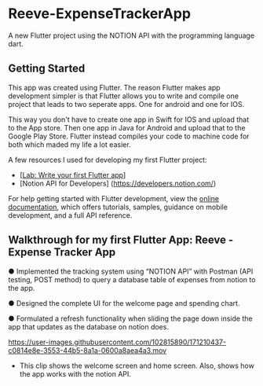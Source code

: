 # Reeve-ExpenseTrackerApp

A new Flutter project using the NOTION API with the programming language dart.

## Getting Started

This app was created using Flutter. The reason Flutter makes app development simpler is that Flutter allows you to write and compile one project that leads to two seperate apps. One for android and one for IOS. 

This way you don't have to create one app in Swift for IOS and upload that to the App store. Then one app in Java for Android and upload that to the Google Play Store. Flutter instead compiles your code to machine code for both which maded my life a lot easier.

A few resources I used for developing my first Flutter project:

- [[Lab: Write your first Flutter app](https://docs.flutter.dev/get-started/codelab)]
- [Notion API for Developers] (https://developers.notion.com/)

For help getting started with Flutter development, view the
[online documentation](https://docs.flutter.dev/), which offers tutorials,
samples, guidance on mobile development, and a full API reference.


## Walkthrough for my first Flutter App: Reeve - Expense Tracker App


●	Implemented the tracking system using “NOTION API” with Postman (API testing, POST method) to query a database table of expenses from notion to the app.

●	Designed the complete UI for the welcome page and spending chart.

●	Formulated a refresh functionality when sliding the page down inside the app that updates as the database on notion does.


https://user-images.githubusercontent.com/102815890/171210437-c0814e8e-3553-44b5-8a1a-0600a8aea4a3.mov

- This clip shows the welcome screen and home screen. Also, shows how the app works with the notion API.
